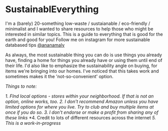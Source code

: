 # SustainablEverything

I'm a (barely) 20-something low-waste / sustaianable / eco-friendly / minimalist and I wanted to share resources to help those who might be interested in similar topics.
This is a guide to everything that is good for the earth and good for you!
Follow me on instagram for more sustainable databased tips [@ananamaly](https://www.instagram.com/ananamaly/)

As always, the most sustainable thing you can do is use things you already have, finding a home for things you already have or using them until end of their life.
I'd also like to emphasize the sustainability angle on buying, for items we're bringing into our homes. I've noticed that this takes work and sometimes makes it the 'not-so-convenient' option. 

*Things to note:*

*1. FInd local options - stores within your neighborhood. If that is not an option, online works, too.*
*2. I don't recommend Amazon unless you have limited options for where you live. Try to club and buy multiple items at once if you do so.*
*3. I don't endorse or make a profit from sharing any of these links*
*4. Credit to lots of different resources across the internet
*5. This is a work-in-progress*
